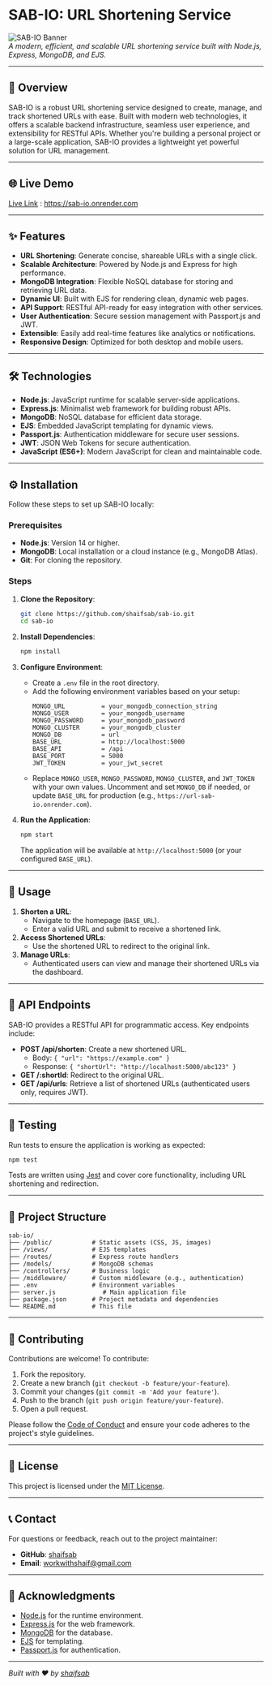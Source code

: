 # SAB-IO: URL Shortening Service

![SAB-IO Banner](https://i.ibb.co/vvDDkmZm/Untitled-1.jpg)  
*A modern, efficient, and scalable URL shortening service built with Node.js, Express, MongoDB, and EJS.*

---

## 📖 Overview

SAB-IO is a robust URL shortening service designed to create, manage, and track shortened URLs with ease. Built with modern web technologies, it offers a scalable backend infrastructure, seamless user experience, and extensibility for RESTful APIs. Whether you're building a personal project or a large-scale application, SAB-IO provides a lightweight yet powerful solution for URL management.

---

## 🌐 Live Demo

[Live Link](#) : https://sab-io.onrender.com

---

## ✨ Features

- **URL Shortening**: Generate concise, shareable URLs with a single click.
- **Scalable Architecture**: Powered by Node.js and Express for high performance.
- **MongoDB Integration**: Flexible NoSQL database for storing and retrieving URL data.
- **Dynamic UI**: Built with EJS for rendering clean, dynamic web pages.
- **API Support**: RESTful API-ready for easy integration with other services.
- **User Authentication**: Secure session management with Passport.js and JWT.
- **Extensible**: Easily add real-time features like analytics or notifications.
- **Responsive Design**: Optimized for both desktop and mobile users.

---

## 🛠️ Technologies

- **Node.js**: JavaScript runtime for scalable server-side applications.
- **Express.js**: Minimalist web framework for building robust APIs.
- **MongoDB**: NoSQL database for efficient data storage.
- **EJS**: Embedded JavaScript templating for dynamic views.
- **Passport.js**: Authentication middleware for secure user sessions.
- **JWT**: JSON Web Tokens for secure authentication.
- **JavaScript (ES6+)**: Modern JavaScript for clean and maintainable code.

---

## ⚙️ Installation

Follow these steps to set up SAB-IO locally:

### Prerequisites
- **Node.js**: Version 14 or higher.
- **MongoDB**: Local installation or a cloud instance (e.g., MongoDB Atlas).
- **Git**: For cloning the repository.

### Steps
1. **Clone the Repository**:
   ```bash
   git clone https://github.com/shaifsab/sab-io.git
   cd sab-io
   ```

2. **Install Dependencies**:
   ```bash
   npm install
   ```

3. **Configure Environment**:
   - Create a `.env` file in the root directory.
   - Add the following environment variables based on your setup:
     ```env
     MONGO_URL          = your_mongodb_connection_string
     MONGO_USER         = your_mongodb_username
     MONGO_PASSWORD     = your_mongodb_password
     MONGO_CLUSTER      = your_mongodb_cluster
     MONGO_DB           = url
     BASE_URL           = http://localhost:5000
     BASE_API           = /api
     BASE_PORT          = 5000
     JWT_TOKEN          = your_jwt_secret
     ```
   - Replace `MONGO_USER`, `MONGO_PASSWORD`, `MONGO_CLUSTER`, and `JWT_TOKEN` with your own values. Uncomment and set `MONGO_DB` if needed, or update `BASE_URL` for production (e.g., `https://url-sab-io.onrender.com`).

4. **Run the Application**:
   ```bash
   npm start
   ```
   The application will be available at `http://localhost:5000` (or your configured `BASE_URL`).

---

## 🚀 Usage

1. **Shorten a URL**:
   - Navigate to the homepage (`BASE_URL`).
   - Enter a valid URL and submit to receive a shortened link.
2. **Access Shortened URLs**:
   - Use the shortened URL to redirect to the original link.
3. **Manage URLs**:
   - Authenticated users can view and manage their shortened URLs via the dashboard.

---

## 📡 API Endpoints

SAB-IO provides a RESTful API for programmatic access. Key endpoints include:

- **POST /api/shorten**: Create a new shortened URL.
  - Body: `{ "url": "https://example.com" }`
  - Response: `{ "shortUrl": "http://localhost:5000/abc123" }`
- **GET /:shortId**: Redirect to the original URL.
- **GET /api/urls**: Retrieve a list of shortened URLs (authenticated users only, requires JWT).


---

## 🧪 Testing

Run tests to ensure the application is working as expected:

```bash
npm test
```

Tests are written using [Jest](https://jestjs.io/) and cover core functionality, including URL shortening and redirection.

---

## 📂 Project Structure

```plaintext
sab-io/
├── /public/           # Static assets (CSS, JS, images)
├── /views/            # EJS templates
├── /routes/           # Express route handlers
├── /models/           # MongoDB schemas
├── /controllers/      # Business logic
├── /middleware/       # Custom middleware (e.g., authentication)
├── .env               # Environment variables
├── server.js             # Main application file
├── package.json       # Project metadata and dependencies
└── README.md          # This file
```

---

## 🤝 Contributing

Contributions are welcome! To contribute:

1. Fork the repository.
2. Create a new branch (`git checkout -b feature/your-feature`).
3. Commit your changes (`git commit -m 'Add your feature'`).
4. Push to the branch (`git push origin feature/your-feature`).
5. Open a pull request.

Please follow the [Code of Conduct](CODE_OF_CONDUCT.md) and ensure your code adheres to the project's style guidelines.

---

## 📜 License

This project is licensed under the [MIT License](LICENSE).

---

## 📞 Contact

For questions or feedback, reach out to the project maintainer:

- **GitHub**: [shaifsab](https://github.com/shaifsab)
- **Email**: workwithshaif@gmail.com

---

## 🌟 Acknowledgments

- [Node.js](https://nodejs.org/) for the runtime environment.
- [Express.js](https://expressjs.com/) for the web framework.
- [MongoDB](https://www.mongodb.com/) for the database.
- [EJS](https://ejs.co/) for templating.
- [Passport.js](http://www.passportjs.org/) for authentication.

---

*Built with ❤️ by [shaifsab](https://github.com/shaifsab)*
